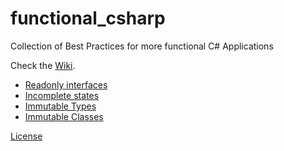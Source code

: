# functional_csharp
Collection of Best Practices for more functional C# Applications

Check the [Wiki](https://github.com/marsop/functional_csharp/wiki).

* [Readonly interfaces](Do-use-readonly-interfaces.md)
* [Incomplete states](Avoid-representation-of-incomplete-states.md)
* [Immutable Types](Consider-immutable-types.md)
* [Immutable Classes](Avoid-mutable-classes.md)


[License](LICENSE)
